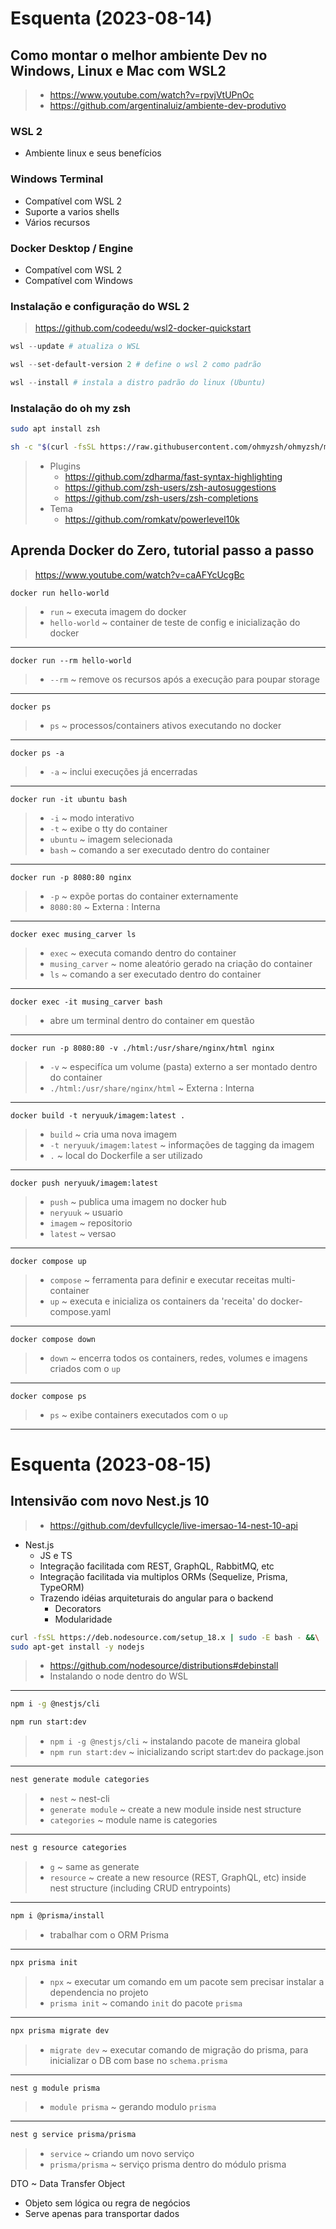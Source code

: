 # Esquenta (2023-08-14)
## Como montar o melhor ambiente Dev no Windows, Linux e Mac com WSL2
> - https://www.youtube.com/watch?v=rpvjVtUPnOc
> - https://github.com/argentinaluiz/ambiente-dev-produtivo

### WSL 2
- Ambiente linux e seus benefícios

### Windows Terminal
- Compatível com WSL 2
- Suporte a varios shells
- Vários recursos

### Docker Desktop / Engine
- Compatível com WSL 2
- Compatível com Windows

### Instalação e configuração do WSL 2
> https://github.com/codeedu/wsl2-docker-quickstart

```Powershell
wsl --update # atualiza o WSL

wsl --set-default-version 2 # define o wsl 2 como padrão

wsl --install # instala a distro padrão do linux (Ubuntu)
```

### Instalação do oh my zsh
```bash
sudo apt install zsh

sh -c "$(curl -fsSL https://raw.githubusercontent.com/ohmyzsh/ohmyzsh/master/tools/install.sh)"
```

> - Plugins
>   - https://github.com/zdharma/fast-syntax-highlighting
>   - https://github.com/zsh-users/zsh-autosuggestions
>   - https://github.com/zsh-users/zsh-completions
> - Tema
>   - https://github.com/romkatv/powerlevel10k

## Aprenda Docker do Zero, tutorial passo a passo
> https://www.youtube.com/watch?v=caAFYcUcgBc

```docker
docker run hello-world
```
> - `run` ~ executa imagem do docker
> - `hello-world` ~ container de teste de config e inicialização do docker

---

```docker
docker run --rm hello-world
```
> - `--rm` ~ remove os recursos após a execução para poupar storage

---

```docker
docker ps
```
> - `ps` ~ processos/containers ativos executando no docker

---

```docker
docker ps -a
```
> - `-a` ~ inclui execuções já encerradas

---

```docker
docker run -it ubuntu bash
```
> - `-i` ~ modo interativo
> - `-t` ~ exibe o tty do container
> - `ubuntu` ~ imagem selecionada
> - `bash` ~ comando a ser executado dentro do container

---

```docker
docker run -p 8080:80 nginx
```
> - `-p` ~ expõe portas do container externamente
> - `8080:80` ~ Externa : Interna

---

```docker
docker exec musing_carver ls
```
> - `exec` ~ executa comando dentro do container
> - `musing_carver` ~ nome aleatório gerado na criação do container
> - `ls` ~ comando a ser executado dentro do container

---

```docker
docker exec -it musing_carver bash
```
> - abre um terminal dentro do container em questão

---

```docker
docker run -p 8080:80 -v ./html:/usr/share/nginx/html nginx
```
> - `-v` ~ especifíca um volume (pasta) externo a ser montado dentro do container
> - `./html:/usr/share/nginx/html` ~ Externa : Interna

---

```docker
docker build -t neryuuk/imagem:latest .
```
> - `build` ~ cria uma nova imagem
> - `-t neryuuk/imagem:latest` ~ informações de tagging da imagem
> - `.` ~ local do Dockerfile a ser utilizado

---

```docker
docker push neryuuk/imagem:latest
```
> - `push` ~ publica uma imagem no docker hub
> - `neryuuk` ~ usuario
> - `imagem` ~ repositorio
> - `latest` ~ versao

---

```docker
docker compose up
```
> - `compose` ~ ferramenta para definir e executar receitas multi-container
> - `up` ~ executa e inicializa os containers da 'receita' do docker-compose.yaml

---

```docker
docker compose down
```
> - `down` ~ encerra todos os containers, redes, volumes e imagens criados com o `up`

---

```docker
docker compose ps
```
> - `ps` ~ exibe containers executados com o `up`

---

# Esquenta (2023-08-15)
## Intensivão com novo Nest.js 10
> - https://github.com/devfullcycle/live-imersao-14-nest-10-api

- Nest.js
  - JS e TS
  - Integração facilitada com REST, GraphQL, RabbitMQ, etc
  - Integração facilitada via multiplos ORMs (Sequelize, Prisma, TypeORM)
  - Trazendo idéias arquiteturais do angular para o backend
    - Decorators
    - Modularidade

```bash
curl -fsSL https://deb.nodesource.com/setup_18.x | sudo -E bash - &&\
sudo apt-get install -y nodejs
```
> - https://github.com/nodesource/distributions#debinstall
> - Instalando o node dentro do WSL

---

```bash
npm i -g @nestjs/cli

npm run start:dev
```
> - `npm i -g @nestjs/cli` ~ instalando pacote de maneira global
> - `npm run start:dev` ~ inicializando script start:dev do package.json

---

```bash
nest generate module categories
```
> - `nest` ~ nest-cli
> - `generate module` ~ create a new module inside nest structure
> - `categories` ~ module name is categories

---

```bash
nest g resource categories
```
> - `g` ~ same as generate
> - `resource` ~ create a new resource (REST, GraphQL, etc) inside nest structure (including CRUD entrypoints)

---

```bash
npm i @prisma/install
```
> - trabalhar com o ORM Prisma

---

```bash
npx prisma init
```
> - `npx` ~ executar um comando em um pacote sem precisar instalar a dependencia no projeto
> - `prisma init` ~ comando `init` do pacote `prisma`

---

```bash
npx prisma migrate dev
```
> - `migrate dev` ~ executar comando de migração do prisma, para inicializar o DB com base no `schema.prisma`

---

```bash
nest g module prisma
```
> - `module prisma` ~ gerando modulo `prisma`

---

```bash
nest g service prisma/prisma
```
> - `service` ~ criando um novo serviço
> - `prisma/prisma` ~ serviço prisma dentro do módulo prisma

DTO ~ Data Transfer Object
- Objeto sem lógica ou regra de negócios
- Serve apenas para transportar dados
